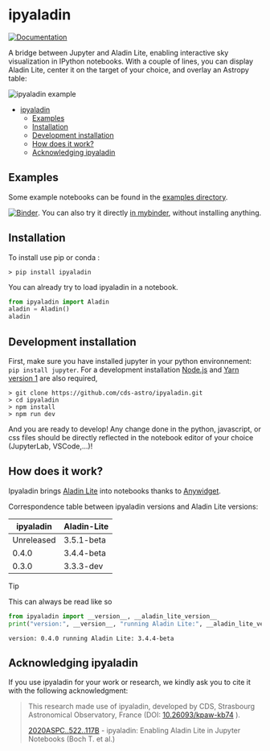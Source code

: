 # ipyaladin

[![Documentation](https://img.shields.io/badge/Documentation-gray?style=flat&link=https://cds-astro.github.io/ipyaladin/)](https://cds-astro.github.io/ipyaladin/)

A bridge between Jupyter and Aladin Lite, enabling interactive sky visualization in IPython notebooks.
With a couple of lines, you can display Aladin Lite, center it on the target of your choice, and overlay an Astropy table:

![ipyaladin example](assets/ipyaladin-screencast.gif)

- [ipyaladin](#ipyaladin)
  - [Examples](#examples)
  - [Installation](#installation)
  - [Development installation](#development-installation)
  - [How does it work?](#how-does-it-work)
  - [Acknowledging ipyaladin](#acknowledging-ipyaladin)

## Examples

Some example notebooks can be found in the [examples directory](examples).

[![Binder](https://mybinder.org/badge_logo.svg)](https://mybinder.org/v2/gh/cds-astro/ipyaladin/master). You can also try it directly [in mybinder](https://mybinder.org/v2/gh/cds-astro/ipyaladin/master), without installing anything.

## Installation

To install use pip or conda :

```shell
> pip install ipyaladin
```

You can already try to load ipyaladin in a notebook.

```python
from ipyaladin import Aladin
aladin = Aladin()
aladin
```

## Development installation

First, make sure you have installed jupyter in your python environnement: `pip install jupyter`.
For a development installation [Node.js](https://nodejs.org) and [Yarn version 1](https://classic.yarnpkg.com/) are also required,

```shell
> git clone https://github.com/cds-astro/ipyaladin.git
> cd ipyaladin
> npm install
> npm run dev
```

And you are ready to develop! Any change done in the python, javascript, or css files should
be directly reflected in the notebook editor of your choice (JupyterLab, VSCode,...)!

## How does it work?

Ipyaladin brings [Aladin Lite](https://github.com/cds-astro/aladin-lite) into notebooks thanks to
[Anywidget](https://anywidget.dev/).

Correspondence table between ipyaladin versions and Aladin Lite versions:

| ipyaladin  | Aladin-Lite |
| ---------- | ----------- |
| Unreleased | 3.5.1-beta  |
| 0.4.0      | 3.4.4-beta  |
| 0.3.0      | 3.3.3-dev   |

> [!TIP]
> This can always be read like so
>
> ```python
> from ipyaladin import __version__, __aladin_lite_version__
> print("version:", __version__, "running Aladin Lite:", __aladin_lite_version__)
> ```
>
> ```
> version: 0.4.0 running Aladin Lite: 3.4.4-beta
> ```

## Acknowledging ipyaladin

If you use ipyaladin for your work or research, we kindly ask you to cite it with the following acknowledgment:

> This research made use of ipyaladin, developed by CDS, Strasbourg Astronomical Observatory, France (DOI: [10.26093/kpaw-kb74](https://doi.org/10.26093/kpaw-kb74) ).
>
> [2020ASPC..522..117B](https://ui.adsabs.harvard.edu/abs/2020ASPC..522..117B) - ipyaladin: Enabling Aladin Lite in Jupyter Notebooks (Boch T. et al.)
